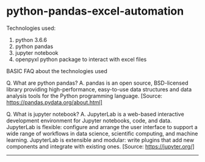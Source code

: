 # python-pandas-excel-automation

Technologies used:
1) python 3.6.6
2) python pandas
3) jupyter notebook
4) openpyxl python package to interact with excel files

BASIC FAQ about the technologies used

Q. What are python pandas?
A. pandas is an open source, BSD-licensed library providing high-performance, easy-to-use data structures and data analysis tools for the Python programming language.
[Source: https://pandas.pydata.org/about.html]

Q. What is jupyter notebook?
A. JupyterLab is a web-based interactive development environment for Jupyter notebooks, code, and data. JupyterLab is flexible: configure and arrange the user interface to support a wide range of workflows in data science, scientific computing, and machine learning. JupyterLab is extensible and modular: write plugins that add new components and integrate with existing ones. 
[Source: https://jupyter.org/]


-------------------------------------------------------------------------------------------------------------------------------------
